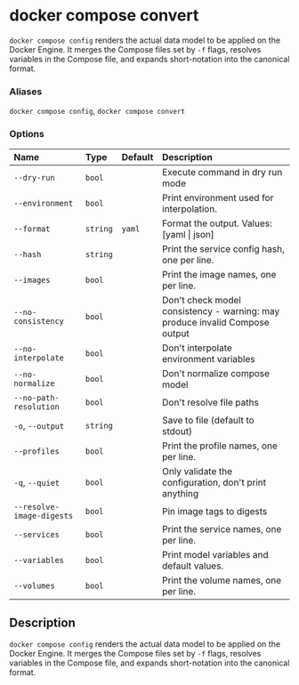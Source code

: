 # docker compose convert

<!---MARKER_GEN_START-->
`docker compose config` renders the actual data model to be applied on the Docker Engine.
It merges the Compose files set by `-f` flags, resolves variables in the Compose file, and expands short-notation into
the canonical format.

### Aliases

`docker compose config`, `docker compose convert`

### Options

| Name                      | Type     | Default | Description                                                                 |
|:--------------------------|:---------|:--------|:----------------------------------------------------------------------------|
| `--dry-run`               | `bool`   |         | Execute command in dry run mode                                             |
| `--environment`           | `bool`   |         | Print environment used for interpolation.                                   |
| `--format`                | `string` | `yaml`  | Format the output. Values: [yaml \| json]                                   |
| `--hash`                  | `string` |         | Print the service config hash, one per line.                                |
| `--images`                | `bool`   |         | Print the image names, one per line.                                        |
| `--no-consistency`        | `bool`   |         | Don't check model consistency - warning: may produce invalid Compose output |
| `--no-interpolate`        | `bool`   |         | Don't interpolate environment variables                                     |
| `--no-normalize`          | `bool`   |         | Don't normalize compose model                                               |
| `--no-path-resolution`    | `bool`   |         | Don't resolve file paths                                                    |
| `-o`, `--output`          | `string` |         | Save to file (default to stdout)                                            |
| `--profiles`              | `bool`   |         | Print the profile names, one per line.                                      |
| `-q`, `--quiet`           | `bool`   |         | Only validate the configuration, don't print anything                       |
| `--resolve-image-digests` | `bool`   |         | Pin image tags to digests                                                   |
| `--services`              | `bool`   |         | Print the service names, one per line.                                      |
| `--variables`             | `bool`   |         | Print model variables and default values.                                   |
| `--volumes`               | `bool`   |         | Print the volume names, one per line.                                       |


<!---MARKER_GEN_END-->

## Description

`docker compose config` renders the actual data model to be applied on the Docker Engine.
It merges the Compose files set by `-f` flags, resolves variables in the Compose file, and expands short-notation into
the canonical format.
